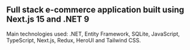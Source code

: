 ## Full stack e-commerce application built using Next.js 15 and .NET 9

Main technologies used:
.NET, Entity Framework, SQLite, JavaScript, TypeScript, Next.js, Redux, HeroUI and Tailwind CSS.
